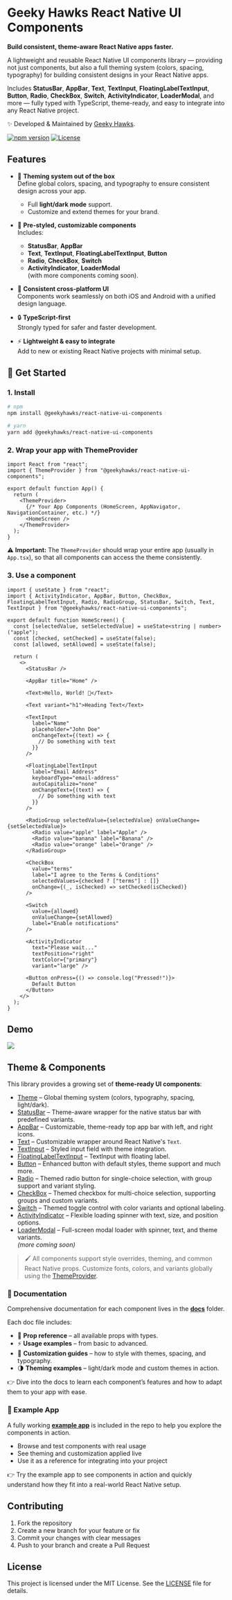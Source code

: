 # Geeky Hawks React Native UI Components

**Build consistent, theme-aware React Native apps faster.**

A lightweight and reusable React Native UI components library — providing not just components, but also a full theming system (colors, spacing, typography) for building consistent designs in your React Native apps.  

Includes **StatusBar**, **AppBar**, **Text**, **TextInput**, **FloatingLabelTextInput**, **Button**, **Radio**, **CheckBox**, **Switch**, **ActivityIndicator**, **LoaderModal**, and more — fully typed with TypeScript, theme-ready, and easy to integrate into any React Native project.  

✨ Developed & Maintained by [Geeky Hawks](https://www.geekyhawks.com).

[![npm version](https://img.shields.io/npm/v/@geekyhawks/react-native-ui-components.svg)](https://www.npmjs.com/package/@geekyhawks/react-native-ui-components)
[![License](https://img.shields.io/npm/l/@geekyhawks/react-native-ui-components.svg)](LICENSE)


## Features

- 🎨 **Theming system out of the box**  
  Define global colors, spacing, and typography to ensure consistent design across your app.  
  - Full **light/dark mode** support.  
  - Customize and extend themes for your brand.  

- 🧩 **Pre-styled, customizable components**  
  Includes:  
  - **StatusBar**, **AppBar**  
  - **Text**, **TextInput**, **FloatingLabelTextInput**, **Button**  
  - **Radio**, **CheckBox**, **Switch**  
  - **ActivityIndicator**, **LoaderModal**  
  (with more components coming soon).  

- 📱 **Consistent cross-platform UI**  
  Components work seamlessly on both iOS and Android with a unified design language.  

- 🔒 **TypeScript-first**  
  Strongly typed for safer and faster development.  

- ⚡ **Lightweight & easy to integrate**  
  Add to new or existing React Native projects with minimal setup.  


## 🚀 Get Started

### 1. Install

```bash
# npm
npm install @geekyhawks/react-native-ui-components

# yarn
yarn add @geekyhawks/react-native-ui-components
```

### 2. Wrap your app with ThemeProvider

```tsx
import React from "react";
import { ThemeProvider } from "@geekyhawks/react-native-ui-components";

export default function App() {
  return (
    <ThemeProvider>
      {/* Your App Components (HomeScreen, AppNavigator, NavigationContainer, etc.) */}
      <HomeScreen />
    </ThemeProvider>
  );
}
```

⚠️ **Important:** The `ThemeProvider` should wrap your entire app (usually in `App.tsx`), so that all components can access the theme consistently.

### 3. Use a component

```tsx
import { useState } from "react";
import { ActivityIndicator, AppBar, Button, CheckBox, FloatingLabelTextInput, Radio, RadioGroup, StatusBar, Switch, Text, TextInput } from "@geekyhawks/react-native-ui-components";

export default function HomeScreen() {
  const [selectedValue, setSelectedValue] = useState<string | number>("apple");
  const [checked, setChecked] = useState(false);
  const [allowed, setAllowed] = useState(false);

  return (
    <>
      <StatusBar />

      <AppBar title="Home" />

      <Text>Hello, World! 👋</Text>

      <Text variant="h1">Heading Text</Text>

      <TextInput
        label="Name"
        placeholder="John Doe"
        onChangeText={(text) => {
          // Do something with text
        }}
      />

      <FloatingLabelTextInput
        label="Email Address"
        keyboardType="email-address"
        autoCapitalize="none"
        onChangeText={(text) => {
          // Do something with text
        }}
      />

      <RadioGroup selectedValue={selectedValue} onValueChange={setSelectedValue}>
        <Radio value="apple" label="Apple" />
        <Radio value="banana" label="Banana" />
        <Radio value="orange" label="Orange" />
      </RadioGroup>

      <CheckBox
        value="terms"
        label="I agree to the Terms & Conditions"
        selectedValues={checked ? ["terms"] : []}
        onChange={(_, isChecked) => setChecked(isChecked)}
      />

      <Switch
        value={allowed}
        onValueChange={setAllowed}
        label="Enable notifications"
      />

      <ActivityIndicator
        text="Please wait..."
        textPosition="right"
        textColor={"primary"}
        variant="large" />

      <Button onPress={() => console.log("Pressed!")}>
        Default Button
      </Button>
    </>
  );
}
```


## Demo

![](https://github.com/GeekyHawks/react-native-ui-components/blob/main/docs/images/Demo.gif)


## Theme & Components

This library provides a growing set of **theme-ready UI components**:

- [Theme](https://github.com/GeekyHawks/react-native-ui-components/blob/main/docs/Theme.md) – Global theming system (colors, typography, spacing, light/dark).
- [StatusBar](https://github.com/GeekyHawks/react-native-ui-components/blob/main/docs/StatusBar.md) – Theme-aware wrapper for the native status bar with predefined variants.
- [AppBar](https://github.com/GeekyHawks/react-native-ui-components/blob/main/docs/AppBar.md) – Customizable, theme-ready top app bar with left, and right icons.
- [Text](https://github.com/GeekyHawks/react-native-ui-components/blob/main/docs/Text.md) – Customizable wrapper around React Native's `Text`.
- [TextInput](https://github.com/GeekyHawks/react-native-ui-components/blob/main/docs/TextInput.md) – Styled input field with theme integration.
- [FloatingLabelTextInput](https://github.com/GeekyHawks/react-native-ui-components/blob/main/docs/FloatingLabelTextInput.md) – TextInput with floating label.
- [Button](https://github.com/GeekyHawks/react-native-ui-components/blob/main/docs/Button.md) – Enhanced button with default styles, theme support and much more.
- [Radio](https://github.com/GeekyHawks/react-native-ui-components/blob/main/docs/Radio.md) – Themed radio button for single-choice selection, with group support and variant styling.
- [CheckBox](https://github.com/GeekyHawks/react-native-ui-components/blob/main/docs/CheckBox.md) – Themed checkbox for multi-choice selection, supporting groups and custom variants.
- [Switch](https://github.com/GeekyHawks/react-native-ui-components/blob/main/docs/Switch.md) – Themed toggle control with color variants and optional labeling.
- [ActivityIndicator](https://github.com/GeekyHawks/react-native-ui-components/blob/main/docs/ActivityIndicator.md) – Flexible loading spinner with text, size, and position options.
- [LoaderModal](https://github.com/GeekyHawks/react-native-ui-components/blob/main/docs/LoaderModal.md) – Full-screen modal loader with spinner, text, and theme variants.  
_(more coming soon)_

> 🖌️ All components support style overrides, theming, and common React Native props. Customize fonts, colors, and variants globally using the [ThemeProvider](https://github.com/GeekyHawks/react-native-ui-components/blob/main/docs/Theme.md).

### 📘 Documentation

Comprehensive documentation for each component lives in the [**docs**](https://github.com/GeekyHawks/react-native-ui-components/tree/main/docs) folder.  

Each doc file includes:
- 📖 **Prop reference** – all available props with types.  
- ⚡ **Usage examples** – from basic to advanced.  
- 🎨 **Customization guides** – how to style with themes, spacing, and typography.  
- 🌗 **Theming examples** – light/dark mode and custom themes in action.  

👉 Dive into the docs to learn each component’s features and how to adapt them to your app with ease.

### 📱 Example App

A fully working [**example app**](https://github.com/GeekyHawks/react-native-ui-components/tree/main/example) is included in the repo to help you explore the components in action.  

- Browse and test components with real usage  
- See theming and customization applied live  
- Use it as a reference for integrating into your project  

👉 Try the example app to see components in action and quickly understand how they fit into a real-world React Native setup.


## Contributing

1. Fork the repository  
2. Create a new branch for your feature or fix  
3. Commit your changes with clear messages  
4. Push to your branch and create a Pull Request  


## License

This project is licensed under the MIT License. See the [LICENSE](./LICENSE) file for details.
